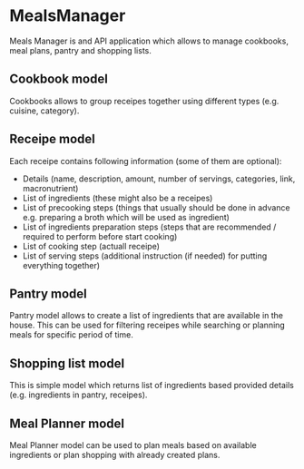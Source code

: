 # MealsManager
Meals Manager is and API application which allows to manage cookbooks, meal plans, pantry and shopping lists.

## Cookbook model
Cookbooks allows to group receipes together using different types (e.g. cuisine, category).

## Receipe model
Each receipe contains following information (some of them are optional):
- Details (name, description, amount, number of servings, categories, link, macronutrient)
- List of ingredients (these might also be a receipes)
- List of precooking steps (things that usually should be done in advance e.g. preparing a broth which will be used as ingredient)
- List of ingredients preparation steps (steps that are recommended / required to perform before start cooking)
- List of cooking step (actuall receipe)
- List of serving steps (additional instruction (if needed) for putting everything together)

## Pantry model

Pantry model allows to create a list of ingredients that are available in the house.
This can be used for filtering receipes while searching or planning meals for specific period of time.

## Shopping list model

This is simple model which returns list of ingredients based provided details (e.g. ingredients in pantry, receipes).

## Meal Planner model

Meal Planner model can be used to plan meals based on available ingredients or plan shopping with already created plans.
